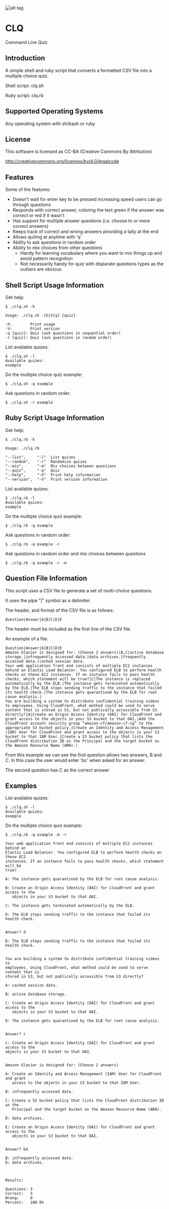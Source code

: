 ![alt tag](https://raw.githubusercontent.com/lateralblast/clq/master/clq.jpg)

CLQ
===

Command Line Quiz

Introduction
------------

A simple shell and ruby script that converts a formatted CSV file into a multiple choice quiz.

Shell script: clq.sh

Ruby script: clq.rb

Supported Operating Systems
---------------------------

Any operating system with sh/bash or ruby

License
-------

This software is licensed as CC-BA (Creative Commons By Attrbution)

http://creativecommons.org/licenses/by/4.0/legalcode

Features
--------

Some of the features:

- Doesn't wait for enter key to be pressed increasing speed users can go through questions
- Responds with correct answer, coloring the text green if the answer was correct or red if it wasn't
- Has support for multiple answer questions (i.e. choose to or more correct answers)
- Keeps track of correct and wrong answers providing a tally at the end
- Allows quiting at anytime with 'q'
- Ability to ask questions in random order
- Ability to mix choices from other questions
  - Handy for learning vocabulary where you want to mix things up and avoid pattern recognition
  - Not necessarily handy for quiz with disparate questions types as the outliers are obvious


Shell Script Usage Information
------------------------------

Get help:

```ShellSession
$ ./clq.sh -h

Usage: ./clq.sh -[h|V|q] [quiz]

-h:        Print usage
-V:        Print version
-q [quiz]: Quiz (ask questions in sequential order)
-r [quiz]: Quiz (ask questions in random order)
```

List available quizes:

```
$ ./clq.sh -l
Available quizes:
example
```

Do the multiple choice quiz example:

```
$ ./clq.sh -q example
```

Ask questions in random order:

```
$ ./clq.sh -r example
```

Ruby Script Usage Information
-----------------------------

Get help:

```
$ ./clq.rb -h

Usage: ./clq.rb

"--list",     "-l"  List quizes
"--random",   "-r"  Randomise quizes
"--mix",      "-m"  Mix choices between questions
"--quiz",     "-q"  Quiz
"--help",     "-h"  Print help information
"--version",  "-V"  Print version information
```

List available quizes:

```
$ ./clq.rb -l
Available quizes:
example
```

Do the multiple choice quiz example:

```
$ ./clq.rb -q example
```

Ask questions in random order:

```
$ ./clq.rb -q example -r
```

Ask questions in random order and mix choices between questions

```
$ ./clq.rb -q example -r -m
```

Question File Information
-------------------------

This script uses a CSV file to generate a set of multi-choice questions.

It uses the pipe "|" symbol as a delimiter.

The header, and format of the CSV file is as follows:

```
Question|Answer|A|B|C|D|E
```

The header must be included as the first line of the CSV file.

An example of a file:

```
Question|Answer|A|B|C|D|E
Amazon Glacier is designed for: (Choose 2 answers)|B,C|active database storage.|infrequently accessed data.|data archives.|frequently accessed data.|cached session data.
Your web application front end consists of multiple EC2 instances behind an Elastic Load Balancer. You configured ELB to perform health checks on these EC2 instances. If an instance fails to pass health checks, which statement will be true?|C|The instance is replaced automatically by the ELB.|The instance gets terminated automatically by the ELB.|The ELB stops sending traffic to the instance that failed its health check.|The instance gets quarantined by the ELB for root cause analysis.|
You are building a system to distribute confidential training videos to employees. Using CloudFront, what method could be used to serve content that is stored in S3, but not publically accessible from S3 directly?|A|Create an Origin Access Identity (OAI) for CloudFront and grant access to the objects in your S3 bucket to that OAI.|Add the CloudFront account security group “amazon-cf/amazon-cf-sg” to the appropriate S3 bucket policy.|Create an Identity and Access Management (IAM) User for CloudFront and grant access to the objects in your S3 bucket to that IAM User.|Create a S3 bucket policy that lists the CloudFront distribution ID as the Principal and the target bucket as the Amazon Resource Name (ARN).|
```

From this example we can see the first question allows two answers, B and C.
In this case the user would enter 'bc' when asked for an answer.

The second question has C as the correct answer

Examples
--------

List available quizes:

```
$ ./clq.sh -l
Available quizes:
example
```

Do the multiple choice quiz example:

```
$ ./clq.rb -q example -m -r

Your web application front end consists of multiple EC2 instances behind an
Elastic Load Balancer. You configured ELB to perform health checks on these EC2
instances. If an instance fails to pass health checks, which statement will be
true?

A: The instance gets quarantined by the ELB for root cause analysis.

B: Create an Origin Access Identity (OAI) for CloudFront and grant access to the
   objects in your S3 bucket to that OAI.

C: The instance gets terminated automatically by the ELB.

D: The ELB stops sending traffic to the instance that failed its health check.


Answer? d

D: The ELB stops sending traffic to the instance that failed its health check.


You are building a system to distribute confidential training videos to
employees. Using CloudFront, what method could be used to serve content that is
stored in S3, but not publically accessible from S3 directly?

A: cached session data.

B: active database storage.

C: Create an Origin Access Identity (OAI) for CloudFront and grant access to the
   objects in your S3 bucket to that OAI.

D: The instance gets quarantined by the ELB for root cause analysis.


Answer? c

C: Create an Origin Access Identity (OAI) for CloudFront and grant access to the
objects in your S3 bucket to that OAI.


Amazon Glacier is designed for: (Choose 2 answers)

A: Create an Identity and Access Management (IAM) User for CloudFront and grant
   access to the objects in your S3 bucket to that IAM User.

B: infrequently accessed data.

C: Create a S3 bucket policy that lists the CloudFront distribution ID as the
   Principal and the target bucket as the Amazon Resource Name (ARN).

D: data archives.

E: Create an Origin Access Identity (OAI) for CloudFront and grant access to the
   objects in your S3 bucket to that OAI.


Answer? bd

B: infrequently accessed data.
D: data archives.



Results:

Questions: 3
Correct:   3
Wrong:     0
Percent:   100.0%
```